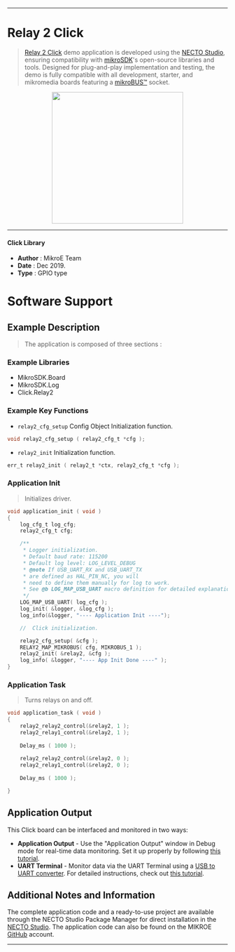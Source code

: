 
---
# Relay 2 Click

> [Relay 2 Click](https://www.mikroe.com/?pid_product=MIKROE-1899) demo application is developed using
the [NECTO Studio](https://www.mikroe.com/necto), ensuring compatibility with [mikroSDK](https://www.mikroe.com/mikrosdk)'s
open-source libraries and tools. Designed for plug-and-play implementation and testing, the demo is fully compatible with
all development, starter, and mikromedia boards featuring a [mikroBUS&trade;](https://www.mikroe.com/mikrobus) socket.

<p align="center">
  <img src="https://www.mikroe.com/?pid_product=MIKROE-1899&image=1" height=300px>
</p>

---

#### Click Library

- **Author**        : MikroE Team
- **Date**          : Dec 2019.
- **Type**          : GPIO type

# Software Support

## Example Description

> The application is composed of three sections :

### Example Libraries

- MikroSDK.Board
- MikroSDK.Log
- Click.Relay2

### Example Key Functions

- `relay2_cfg_setup` Config Object Initialization function. 
```c
void relay2_cfg_setup ( relay2_cfg_t *cfg );
``` 
 
- `relay2_init` Initialization function. 
```c
err_t relay2_init ( relay2_t *ctx, relay2_cfg_t *cfg );
```

### Application Init

> Initializes driver. 

```c
void application_init ( void )
{
    log_cfg_t log_cfg;
    relay2_cfg_t cfg;

    /** 
     * Logger initialization.
     * Default baud rate: 115200
     * Default log level: LOG_LEVEL_DEBUG
     * @note If USB_UART_RX and USB_UART_TX 
     * are defined as HAL_PIN_NC, you will 
     * need to define them manually for log to work. 
     * See @b LOG_MAP_USB_UART macro definition for detailed explanation.
     */
    LOG_MAP_USB_UART( log_cfg );
    log_init( &logger, &log_cfg );
    log_info(&logger, "---- Application Init ----");

    //  Click initialization.

    relay2_cfg_setup( &cfg );
    RELAY2_MAP_MIKROBUS( cfg, MIKROBUS_1 );
    relay2_init( &relay2, &cfg );
    log_info( &logger, "---- App Init Done ----" );
}
```

### Application Task

> Turns relays on and off.

```c
void application_task ( void )
{
    relay2_relay2_control(&relay2, 1 );
    relay2_relay1_control(&relay2, 1 );
    
    Delay_ms ( 1000 );
    
    relay2_relay2_control(&relay2, 0 );
    relay2_relay1_control(&relay2, 0 );
    
    Delay_ms ( 1000 );

}  
```

## Application Output

This Click board can be interfaced and monitored in two ways:
- **Application Output** - Use the "Application Output" window in Debug mode for real-time data monitoring.
Set it up properly by following [this tutorial](https://www.youtube.com/watch?v=ta5yyk1Woy4).
- **UART Terminal** - Monitor data via the UART Terminal using
a [USB to UART converter](https://www.mikroe.com/click/interface/usb?interface*=uart,uart). For detailed instructions,
check out [this tutorial](https://help.mikroe.com/necto/v2/Getting%20Started/Tools/UARTTerminalTool).

## Additional Notes and Information

The complete application code and a ready-to-use project are available through the NECTO Studio Package Manager for 
direct installation in the [NECTO Studio](https://www.mikroe.com/necto). The application code can also be found on
the MIKROE [GitHub](https://github.com/MikroElektronika/mikrosdk_click_v2) account.

---
